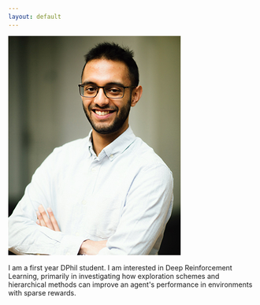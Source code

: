 ```yaml
---
layout: default
---
```


<img src="/assets/img/tabish.jpg" alt="drawing" class="portrait"/>

I am a first year DPhil student. I am interested in Deep Reinforcement Learning, primarily in investigating how exploration schemes and hierarchical methods can improve an agent's performance in environments with sparse rewards.